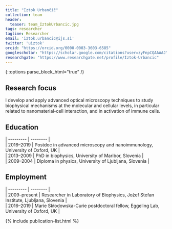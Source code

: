 ```yaml
---
title: "Iztok Urbančič"
collection: team
header:
  teaser: team_IztokUrbancic.jpg
tags: researcher
tagline: Researcher
email: 'iztok.urbancic@ijs.si'
twitter: 'uiztok'
orcid: "https://orcid.org/0000-0003-3603-6585"
googlescholar: "https://scholar.google.com/citations?user=zyFnpCQAAAAJ"
researchgate: "https://www.researchgate.net/profile/Iztok-Urbancic"
---
```


{::options parse_block_html="true" /}

Research focus
--------------

I develop and apply advanced optical microscopy techniques to study biophysical mechanisms at the molecular and cellular levels, in particular related to nanomaterial-cell interaction, and in activation of immune cells.


Education
---------

| --------- | -------- |  
| 2016–2019 | Postdoc in advanced microscopy and nanoimmunology, University of Oxford, UK |  
| 2013–2009 | PhD in biophysics, University of Maribor, Slovenia |  
| 2009–2004 | Diploma in physics, University of Ljubljana, Slovenia |  


Employment
----------

| --------- | -------- |  
| 2009–present  | Researcher in Laboratory of Biophysics, Jožef Stefan Institute, Ljubljana, Slovenia |  
| 2016–2019 | Marie Skłodowska-Curie postdoctoral fellow, Eggeling Lab, University of Oxford, UK |  


{% include publication-list.html %}

